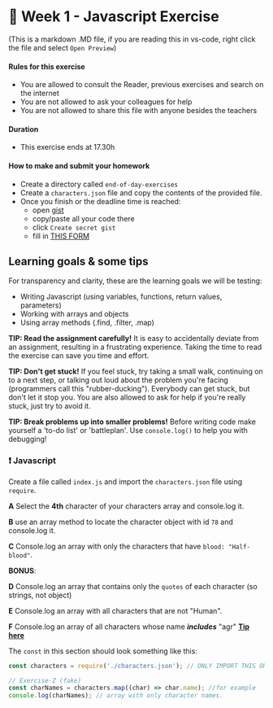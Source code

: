 # 🧙 Week 1 - Javascript Exercise

(This is a markdown .MD file, if you are reading this in vs-code, right click the file and select `Open Preview`)

#### Rules for this exercise

- You are allowed to consult the Reader, previous exercises and search on the internet
- You are not allowed to ask your colleagues for help
- You are not allowed to share this file with anyone besides the teachers

#### Duration

- This exercise ends at 17.30h

#### How to make and submit your homework

- Create a directory called `end-of-day-exercises`
- Create a `characters.json` file and copy the contents of the provided file.
- Once you finish or the deadline time is reached:
  - open [gist](https://gist.github.com/)
  - copy/paste all your code there
  - click `Create secret gist`
  - fill in [THIS FORM](https://docs.google.com/forms/d/1s8olD191eWZek6LePfOGal0PIhw1Td4Aj5l40wrdUUw/edit)

## Learning goals & some tips

For transparency and clarity, these are the learning goals we will be testing:

- Writing Javascript (using variables, functions, return values, parameters)
- Working with arrays and objects
- Using array methods (.find, .filter, .map)

**TIP: Read the assignment carefully!** It is easy to accidentally deviate from an assignment, resulting in a frustrating experience. Taking the time to read the exercise can save you time and effort.

**TIP: Don't get stuck!** If you feel stuck, try taking a small walk, continuing on to a next step, or talking out loud about the problem you're facing (programmers call this "rubber-ducking"). Everybody can get stuck, but don't let it stop you. You are also allowed to ask for help if you're really stuck, just try to avoid it.

**TIP: Break problems up into smaller problems!** Before writing code make yourself a 'to-do list' or 'battleplan'. Use `console.log()` to help you with debugging!

### ❗ Javascript

Create a file called `index.js` and import the `characters.json` file using `require`.

**A** Select the **4th** character of your characters array and console.log it.

**B** use an array method to locate the character object with id `78` and console.log it.

**C** Console.log an array with only the characters that have `blood: "Half-blood"`.

**BONUS**:

**D** Console.log an array that contains only the `quotes` of each character (so strings, not object)

**E** Console.log an array with all characters that are not "Human".

**F** Console.log an array of all characters whose name **_includes_** "agr" [**Tip here**](https://developer.mozilla.org/en-US/docs/Web/JavaScript/Reference/Global_Objects/String/includes)

The `const` in this section should look something like this:

```js
const characters = require('./characters.json'); // ONLY IMPORT THIS ONCE

// Exercise-Z (fake)
const charNames = characters.map((char) => char.name); //for example
console.log(charNames); // array with only character names.
```